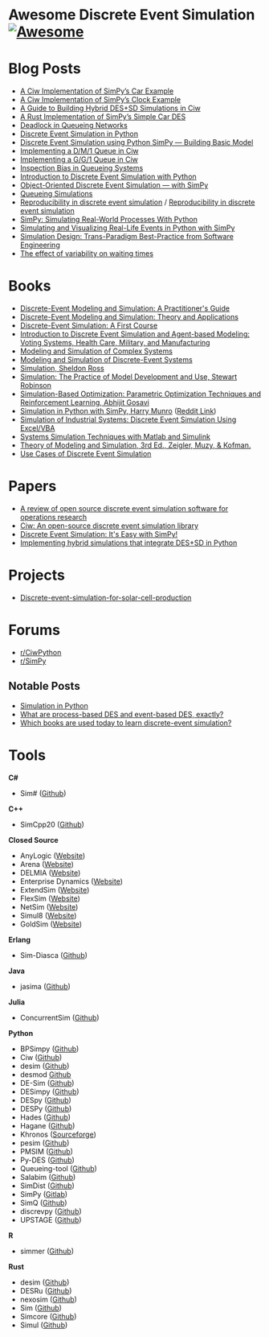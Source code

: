 # Awesome Discrete Event Simulation [![Awesome](https://awesome.re/badge.svg)](https://github.com/sindresorhus/awesome#readme) 

# Blog Posts
- [A Ciw Implementation of SimPy’s Car Example](https://galenseilis.github.io/blog/posts/python-ciw-simpy-car/)
- [A Ciw Implementation of SimPy’s Clock Example](https://galenseilis.github.io/blog/posts/python-ciw-simpy-clock/)
- [A Guide to Building Hybrid DES+SD Simulations in Ciw](http://www.geraintianpalmer.org.uk/2023/08/03/hybrid-simulation-ciw/)
- [A Rust Implementation of SimPy’s Simple Car DES](https://galenseilis.github.io/blog/posts/rust-simpy-car/)
- [Deadlock in Queueing Networks](http://www.geraintianpalmer.org.uk/2017/12/20/deadlock/)
- [Discrete Event Simulation in Python](https://medium.com/@vitostamatti1995/discrete-event-simulation-in-python-8baf9694948f)
- [Discrete Event Simulation using Python SimPy — Building Basic Model](https://medium.com/@lazuardy.almuzaki/discrete-event-simulation-using-python-simpy-building-basic-model-1bb34b691797)
- [Implementing a D/M/1 Queue in Ciw](https://galenseilis.github.io/blog/posts/python-ciw-d-m-1-queue/)
- [Implementing a G/G/1 Queue in Ciw](https://galenseilis.github.io/blog/posts/python-ciw-g-g-1-queue/)
- [Inspection Bias in Queueing Systems](http://www.geraintianpalmer.org.uk/2020/12/18/inspection-queueing/)
- [Introduction to Discrete Event Simulation with Python](https://medium.com/@vitostamatti1995/introduction-to-discrete-event-simulation-with-python-3b0cce67f92e)
- [Object-Oriented Discrete Event Simulation — with SimPy](https://towardsdatascience.com/object-oriented-discrete-event-simulation-with-simpy-53ad82f5f6e2)
- [Queueing Simulations](https://www.programmingopiethehokie.com/2023/01/queueing-simulations.html)
- [Reproducibility in discrete event simulation](http://www.geraintianpalmer.org.uk/2017/10/30/ciw-paper/) / [Reproducibility in discrete event simulation](https://www.software.ac.uk/blog/reproducibility-discrete-event-simulation)
- [SimPy: Simulating Real-World Processes With Python](https://realpython.com/simpy-simulating-with-python/)
- [Simulating and Visualizing Real-Life Events in Python with SimPy](https://towardsdatascience.com/simulating-real-life-events-in-python-with-simpy-619ffcdbf81f)
- [Simulation Design: Trans-Paradigm Best-Practice from Software Engineering](https://www.jasss.org/18/3/9.html)
- [The effect of variability on waiting times](http://www.geraintianpalmer.org.uk/2017/07/26/variability-waits-ciw/)

# Books

- [Discrete-Event Modeling and Simulation: A Practitioner's Guide](https://www.amazon.ca/Discrete-Event-Modeling-Simulation-Practitioners-Computational-ebook/dp/B00OD4RVJ2)
- [Discrete-Event Modeling and Simulation: Theory and Applications](https://www.amazon.ca/Discrete-Event-Modeling-Simulation-Theory-Applications/dp/1420072331)
- [Discrete-Event Simulation: A First Course](https://www.amazon.ca/Discrete-Event-Simulation-Course-Larry-Leemis/dp/0131429175)
- [Introduction to Discrete Event Simulation and Agent-based Modeling: Voting Systems, Health Care, Military, and Manufacturing](https://link.springer.com/book/10.1007/978-0-85729-139-4)
- [Modeling and Simulation of Complex Systems](https://link.springer.com/book/10.1007/978-3-658-07529-3)
- [Modeling and Simulation of Discrete-Event Systems](https://www.amazon.ca/Modeling-Simulation-Discrete-Event-Systems/dp/111838699X)
- [Simulation, Sheldon Ross](https://www.amazon.com/Simulation-Sheldon-M-Ross/dp/0124158250)
- [Simulation: The Practice of Model Development and Use, Stewart Robinson](https://www.amazon.ca/Simulation-Practice-Model-Development-Use/dp/0470847727)
- [Simulation-Based Optimization: Parametric Optimization Techniques and Reinforcement Learning, Abhijit Gosavi](https://link.springer.com/book/10.1007/978-1-4899-7491-4)
- [Simulation in Python with SimPy, Harry Munro](https://simulation.teachem.digital/free-simulation-in-python-guide) ([Reddit Link](https://www.reddit.com/r/Python/comments/1gz3bgp/i_wrote_a_guide_to_simulation_in_python_with_simpy/))
- [Simulation of Industrial Systems: Discrete Event Simulation Using Excel/VBA](https://www.amazon.ca/Simulation-Industrial-Systems-Discrete-Event/dp/1420067443)
- [Systems Simulation Techniques with Matlab and Simulink](https://www.wiley.com/en-gb/System+Simulation+Techniques+with+MATLAB+and+Simulink-p-9781118647929)
- [Theory of Modeling and Simulation, 3rd Ed., Zeigler, Muzy, & Kofman.](https://shop.elsevier.com/books/theory-of-modeling-and-simulation/zeigler/978-0-12-813370-5)
- [Use Cases of Discrete Event Simulation](https://link.springer.com/book/10.1007/978-3-642-28777-0)

# Papers

- [A review of open source discrete event simulation software for operations research](https://www.researchgate.net/publication/281391626_A_review_of_open_source_discrete_event_simulation_software_for_operations_research#pfc)
- [Ciw: An open-source discrete event simulation library](https://www.tandfonline.com/doi/full/10.1080/17477778.2018.1473909)
- [Discrete Event Simulation: It's Easy with SimPy!](https://arxiv.org/abs/2405.01562)
- [Implementing hybrid simulations that integrate DES+SD in Python](https://www.tandfonline.com/doi/abs/10.1080/17477778.2021.1992312)

# Projects
- [Discrete-event-simulation-for-solar-cell-production](https://github.com/slierp/Discrete-event-simulation-for-solar-cell-production)

# Forums 

- [r/CiwPython](https://www.reddit.com/r/CiwPython/)
- [r/SimPy](https://www.reddit.com/r/SimPy/)

## Notable Posts
- [Simulation in Python](https://or.stackexchange.com/questions/1384/simulation-in-python)
- [What are process-based DES and event-based DES, exactly?](https://or.stackexchange.com/questions/11670/what-are-process-based-des-and-event-based-des-exactly)
- [Which books are used today to learn discrete-event simulation?](https://stackoverflow.com/questions/40428009/which-books-are-used-today-to-learn-discrete-event-simulation)

# Tools

**C\#**
- Sim\# ([Github](https://github.com/heal-research/SimSharp))

**C++**
- SimCpp20 ([Github](https://github.com/fschuetz04/simcpp20))

**Closed Source**
  - AnyLogic ([Website](https://www.anylogic.com/))
  - Arena ([Website](https://www.rockwellautomation.com/en-us/products/software/arena-simulation.html))
  - DELMIA ([Website](https://www.3ds.com/products/delmia))
  - Enterprise Dynamics ([Website](https://www.incontrolsim.com/))
  - ExtendSim ([Website](https://extendsim.com/))
  - FlexSim ([Website](https://www.flexsim.com/))
  - NetSim ([Website](https://khronos-des.sourceforge.net/))
  - Simul8 ([Website](https://www.simul8.com/))
  - GoldSim ([Website](https://www.goldsim.com/))

**Erlang**
- Sim-Diasca ([Github](https://github.com/Olivier-Boudeville-EDF/Sim-Diasca))

**Java**
- jasima ([Github](https://github.com/jasima-simulator/jasima-simcore))

**Julia**
- ConcurrentSim ([Github](https://github.com/JuliaDynamics/ConcurrentSim.jl))

**Python**
- BPSimpy ([Github](https://github.com/claudiafracca/BPSimpyLibrary))
- Ciw ([Github](https://github.com/CiwPython/Ciw))
- desim ([Github](https://github.com/sed-group/desim))
- desmod [Github](https://github.com/westerndigitalcorporation/desmod)
- DE-Sim ([Github](https://github.com/KarrLab/de_sim))
- DESimpy ([Github](https://github.com/galenseilis/DESimpy))
- DESpy ([Github](https://github.com/ahbuss/DESpy))
- DESPy ([Github](https://github.com/irwinsnet-old/DesPy))
- Hades ([Github](https://github.com/ki-oss/hades))
- Hagane ([Github](https://github.com/carlosles/hagane/tree/main))
- Khronos ([Sourceforge](https://khronos-des.sourceforge.net/))
- pesim ([Github](https://github.com/Tefx/pesim))
- PMSIM ([Github](https://github.com/mbafrani/AutomaticProcessSimulation))
- Py-DES ([Github](https://github.com/vitostamatti/pydes/tree/main))
- Queueing-tool ([Github](https://github.com/djordon/queueing-tool))
- Salabim ([Github](https://github.com/salabim/salabim))
- SimDist ([Github](https://github.com/galenseilis/SimDist))
- SimPy ([Gitlab](https://gitlab.com/team-simpy/simpy))
- SimQ ([Github](https://github.com/galenseilis/SimQ))
- discrevpy ([Github](https://github.com/snkas/discrevpy))
- UPSTAGE ([Github](https://github.com/JamesArruda/upstage))

**R**
- simmer ([Github](https://github.com/r-simmer/simmer))

**Rust**
- desim ([Github](https://github.com/garro95/desim))
- DESRu ([Github](https://github.com/galenseilis/DESRu))
- nexosim ([Github](https://github.com/asynchronics/nexosim))
- Sim ([Github](https://github.com/ndebuhr/sim))
- Simcore ([Github](https://github.com/systems-group/simcore/tree/main))
- Simul ([Github](https://github.com/jmqd/simul))
